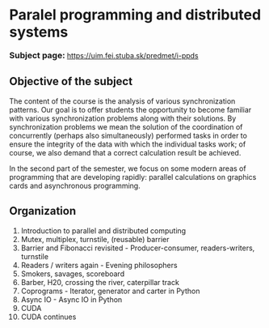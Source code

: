 <h1>Paralel programming and distributed systems</h1>

<h3 style="display: inline">Subject page:</h3> <a href="https://uim.fei.stuba.sk/predmet/i-ppds">https://uim.fei.stuba.sk/predmet/i-ppds </a>
<h2>Objective of the subject</h2>
<p>The content of the course is the analysis of various synchronization patterns. Our goal is to offer students the opportunity to become familiar with various synchronization problems along with their solutions. By synchronization problems we mean the solution of the coordination of concurrently (perhaps also simultaneously) performed tasks in order to ensure the integrity of the data with which the individual tasks work; of course, we also demand that a correct calculation result be achieved.

In the second part of the semester, we focus on some modern areas of programming that are developing rapidly: parallel calculations on graphics cards and asynchronous programming.</p>
<h2>Organization</h2>
<ol>
<li>Introduction to parallel and distributed computing</li>
<li>Mutex, multiplex, turnstile, (reusable) barrier</li>
<li>Barrier and Fibonacci revisited - Producer-consumer, readers-writers, turnstile</li>
<li>Readers / writers again - Evening philosophers</li>
<li>Smokers, savages, scoreboard</li>
<li>Barber, H20, crossing the river, caterpillar track</li>
<li>Coprograms - Iterator, generator and carter in Python</li>
<li>Async IO - Async IO in Python</li>
<li>CUDA</li>
<li>CUDA continues</li>
</ol>

